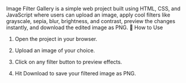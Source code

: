 Image Filter Gallery is a simple web project built using HTML, CSS, and JavaScript where users can upload an image, apply cool filters like grayscale, sepia, blur, brightness, and contrast, preview the changes instantly, and download the edited image as PNG.
🚀 How to Use

1. Open the project in your browser.


2. Upload an image of your choice.


3. Click on any filter button to preview effects.


4. Hit Download to save your filtered image as PNG.
